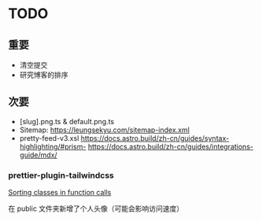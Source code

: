 # TODO

## 重要

- 清空提交
- 研究博客的排序

## 次要

- [slug].png.ts & default.png.ts
- Sitemap: https://leungsekyu.com/sitemap-index.xml
- pretty-feed-v3.xsl
  https://docs.astro.build/zh-cn/guides/syntax-highlighting/#prism-
  https://docs.astro.build/zh-cn/guides/integrations-guide/mdx/

### prettier-plugin-tailwindcss

[Sorting classes in function calls](https://github.com/tailwindlabs/prettier-plugin-tailwindcss?tab=readme-ov-file#sorting-classes-in-function-calls)

在 public 文件夹新增了个人头像（可能会影响访问速度）
